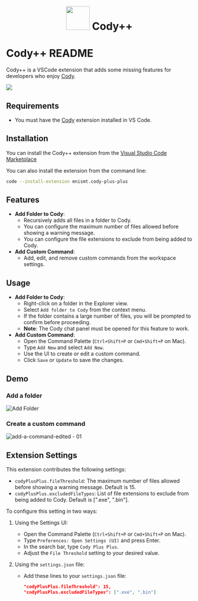<div align=center>

# <img src="https://i.imgur.com/vgcnIwy.png" width="64">  Cody++

</div>

# Cody++ README

Cody++ is a VSCode extension that adds some missing features for developers who enjoy [Cody](https://sourcegraph.com/cody).

[![](https://img.shields.io/badge/Chat_with_Cody++-Ask_Cody-%238A16D7?labelColor=%23383838)](https://sourcegraph.com/github.com/mnismt/CodyPlusPlus)

## Requirements

- You must have the [Cody](https://marketplace.visualstudio.com/items?itemName=sourcegraph.cody-ai) extension installed in VS Code.

## Installation

You can install the Cody++ extension from the [Visual Studio Code Marketplace](https://marketplace.visualstudio.com/items?itemName=mnismt.cody-plus-plus)

You can also install the extension from the command line:

```sh
code --install-extension mnismt.cody-plus-plus
```

## Features

- **Add Folder to Cody**:
  - Recursively adds all files in a folder to Cody.
  - You can configure the maximum number of files allowed before showing a warning message.
  - You can configure the file extensions to exclude from being added to Cody.
- **Add Custom Command**:
  - Add, edit, and remove custom commands from the workspace settings.

## Usage

- **Add Folder to Cody**:
  - Right-click on a folder in the Explorer view.
  - Select `Add folder to Cody` from the context menu.
  - If the folder contains a large number of files, you will be prompted to confirm before proceeding.
  - **Note**: The Cody chat panel must be opened for this feature to work.
- **Add Custom Command**:
  - Open the Command Palette (`Ctrl+Shift+P` or `Cmd+Shift+P` on Mac).
  - Type `Add New` and select `Add New`.
  - Use the UI to create or edit a custom command.
  - Click `Save` or `Update` to save the changes.

## Demo

### Add a folder

![Add Folder](https://github.com/mnismt/codyplusplus/assets/27861064/726ec181-b33e-484f-bbe3-ceab9d6cdda5)

### Create a custom command

![add-a-command-edited - 01](https://github.com/mnismt/codyplusplus/assets/27861064/d915d3ca-1eea-4dea-b69d-654b0f75d14f)

## Extension Settings

This extension contributes the following settings:

- `codyPlusPlus.fileThreshold`: The maximum number of files allowed before showing a warning message. Default is 15.
- `codyPlusPlus.excludedFileTypes`: List of file extensions to exclude from being added to Cody. Default is [".exe", ".bin"].

To configure this setting in two ways:

1. Using the Settings UI:
    - Open the Command Palette (`Ctrl+Shift+P` or `Cmd+Shift+P` on Mac).
    - Type `Preferences: Open Settings (UI)` and press Enter.
    - In the search bar, type `Cody Plus Plus`.
    - Adjust the `File Threshold` setting to your desired value.

2. Using the `settings.json` file:
    - Add these lines to your `settings.json` file:

        ```json
        "codyPlusPlus.fileThreshold": 15,
        "codyPlusPlus.excludedFileTypes": [".exe", ".bin"]
        ```
